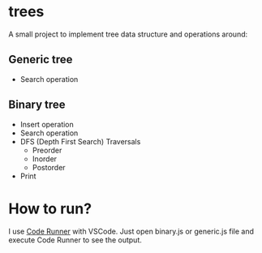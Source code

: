 # trees
A small project to implement tree data structure and operations around:

## Generic tree
- Search operation

## Binary tree
- Insert operation
- Search operation
- DFS (Depth First Search) Traversals
  - Preorder
  - Inorder
  - Postorder
- Print


# How to run?
I use [Code Runner](https://marketplace.visualstudio.com/items?itemName=formulahendry.code-runner) with VSCode. Just open binary.js or generic.js file and execute Code Runner to see the output.
